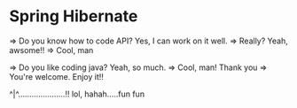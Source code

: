 # Spring Hibernate

=> Do you know how to code API?
Yes, I can work on it well.
=> Really?
Yeah, awsome!!
=> Cool, man

=> Do you like coding java?
Yeah, so much.
=> Cool, man!
Thank you
=> You're welcome.
Enjoy it!!

^|^.....................!!
lol, hahah.....fun fun

